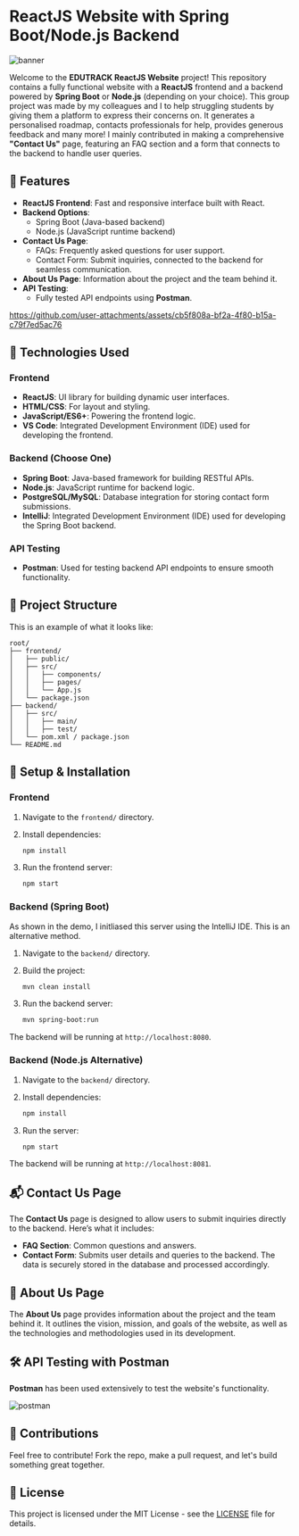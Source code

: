 # ReactJS Website with Spring Boot/Node.js Backend

![banner](https://github.com/user-attachments/assets/2ab92400-103f-4d30-b4d8-4cc79916504f)

Welcome to the **EDUTRACK ReactJS Website** project! This repository contains a fully functional website with a **ReactJS** frontend and a backend powered by **Spring Boot** or **Node.js** (depending on your choice). This group project was made by my colleagues and I to help struggling students by giving them a platform to express their concerns on. It generates a personalised roadmap, contacts professionals for help, provides generous feedback and many more! I mainly contributed in making a comprehensive **"Contact Us"** page, featuring an FAQ section and a form that connects to the backend to handle user queries.

## 🌟 Features

- **ReactJS Frontend**: Fast and responsive interface built with React.
- **Backend Options**: 
  - Spring Boot (Java-based backend)
  - Node.js (JavaScript runtime backend)
- **Contact Us Page**:
  - FAQs: Frequently asked questions for user support.
  - Contact Form: Submit inquiries, connected to the backend for seamless communication.
- **About Us Page**: Information about the project and the team behind it.
- **API Testing**: 
  - Fully tested API endpoints using **Postman**.



https://github.com/user-attachments/assets/cb5f808a-bf2a-4f80-b15a-c79f7ed5ac76



## 🚀 Technologies Used

### Frontend
- **ReactJS**: UI library for building dynamic user interfaces.
- **HTML/CSS**: For layout and styling.
- **JavaScript/ES6+**: Powering the frontend logic.
- **VS Code**: Integrated Development Environment (IDE) used for developing the frontend.

### Backend (Choose One)
- **Spring Boot**: Java-based framework for building RESTful APIs.
- **Node.js**: JavaScript runtime for backend logic.
- **PostgreSQL/MySQL**: Database integration for storing contact form submissions.
- **IntelliJ**: Integrated Development Environment (IDE) used for developing the Spring Boot backend.

### API Testing
- **Postman**: Used for testing backend API endpoints to ensure smooth functionality.

## 📂 Project Structure

This is an example of what it looks like:

```plaintext
root/
├── frontend/
│   ├── public/
│   ├── src/
│   │   ├── components/
│   │   ├── pages/
│   │   └── App.js
│   └── package.json
├── backend/
│   ├── src/
│   │   ├── main/
│   │   ├── test/
│   └── pom.xml / package.json
└── README.md
```

## 🔧 Setup & Installation

### Frontend
1. Navigate to the `frontend/` directory.
   
2. Install dependencies:

   ```bash
   npm install
   
3. Run the frontend server:
   
   ```bash
   npm start

### Backend (Spring Boot)

As shown in the demo, I initliased this server using the IntelliJ IDE. This is an alternative method.

1. Navigate to the `backend/` directory.

2. Build the project:

   ```bash
   mvn clean install

3. Run the backend server:

   ```bash
   mvn spring-boot:run

The backend will be running at `http://localhost:8080`.

### Backend (Node.js Alternative)
1. Navigate to the `backend/` directory.

2. Install dependencies:

   ```bash
   npm install

3. Run the server:

   ```bash
   npm start

The backend will be running at `http://localhost:8081`.

## 📬 Contact Us Page

The **Contact Us** page is designed to allow users to submit inquiries directly to the backend. Here’s what it includes:

- **FAQ Section**: Common questions and answers.
- **Contact Form**: Submits user details and queries to the backend. The data is securely stored in the database and processed accordingly.

## 📖 About Us Page

The **About Us** page provides information about the project and the team behind it. It outlines the vision, mission, and goals of the website, as well as the technologies and methodologies used in its development.

## 🛠 API Testing with Postman

**Postman** has been used extensively to test the website's functionality.

![postman](https://github.com/user-attachments/assets/07d8bc28-fcf8-4e0c-918a-191c9423d3b9)

## 🤝 Contributions

Feel free to contribute! Fork the repo, make a pull request, and let's build something great together.

## 📄 License

This project is licensed under the MIT License - see the [LICENSE](LICENSE) file for details.

